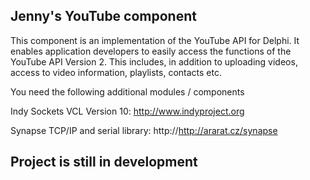 ## **Jenny's YouTube component** ##

This component is an implementation of the YouTube API for Delphi. It enables application developers to easily access the functions of the YouTube API Version 2. This includes, in addition to uploading videos, access to video information, playlists, contacts etc.

You need the following additional modules / components

Indy Sockets VCL Version 10: http://www.indyproject.org

Synapse TCP/IP and serial library: http://http://ararat.cz/synapse

## **Project is still in development** ##
